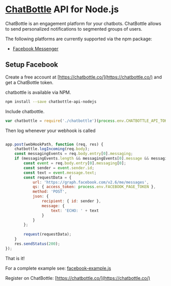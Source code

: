 # [ChatBottle](https://chatbottle.co/) API for Node.js

ChatBottle is an engagement platform for your chatbots. 
ChatBottle allows to send personalized notifications to segmented groups of users.

The following platforms are currently supported via the npm package:

* [Facebook Messenger](http://developers.facebook.com)

## Setup Facebook

Create a free account at [https://chatbottle.co/](https://chatbottle.co/) and get a ChatBottle token.

chatbottle is available via NPM.

```bash
npm install --save chatbottle-api-nodejs
```

Include chatbottle.

```javascript
var chatbottle = require('./chatbottle')(process.env.CHATBOTTLE_API_TOKEN).facebook;
```

Then log whenever your webhook is called

```javascript

app.post(webHookPath, function (req, res) {
    chatbottle.logIncoming(req.body);
    const messagingEvents = req.body.entry[0].messaging;
    if (messagingEvents.length && messagingEvents[0].message && messagingEvents[0].message.text) {
        const event = req.body.entry[0].messaging[0];
        const sender = event.sender.id;
        const text = event.message.text;
        const requestData = {
            url: 'https://graph.facebook.com/v2.6/me/messages',
            qs: { access_token: process.env.FACEBOOK_PAGE_TOKEN },
            method: 'POST',
            json: {
                recipient: { id: sender },
                message: {
                    text: 'ECHO: ' + text
                }
            }
        };
  
        request(requestData);
    }
    res.sendStatus(200);
});
```

That is it!

For a complete example see: [facebook-example.js](https://github.com/chatbottle/chatbottle-api)

Register on ChatBottle: [https://chatbottle.co/](https://chatbottle.co/)
